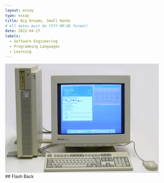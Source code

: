 ```yaml
---
layout: essay
type: essay
title: Big Dreams, Small Hands
# All dates must be YYYY-MM-DD format!
date: 2022-04-27
labels:
  - Software Engineering
  - Programming Languages
  - Learning
---
```

<img class="ui medium right floated rounded image" src="../images/oldpc.jpg">
## Flash Back
